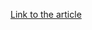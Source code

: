 [Link to the article](https://www.securityweek.com/atlassian-splunk-patch-high-severity-vulnerabilities/)
